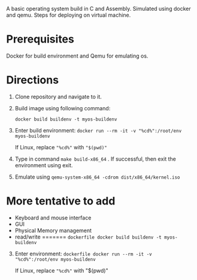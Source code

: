 A basic operating system build in C and Assembly. Simulated using docker and qemu. Steps for deploying on virtual machine.
# Prerequisites
Docker for build environment and Qemu for emulating os.
# Directions
1. Clone repository and navigate to it.
2. Build image using following command: 

    ```docker build buildenv -t myos-buildenv```
3. Enter build environment:
    ```docker run --rm -it -v "%cd%":/root/env myos-buildenv```
    
    If Linux, replace ```"%cd%"``` with ```"$(pwd)"```
4. Type in command ```make build-x86_64``` . If successful, then exit the environment using exit.
5. Emulate using ```qemu-system-x86_64 -cdrom dist/x86_64/kernel.iso```

# More tentative to add

- Keyboard and mouse interface
- GUI
- Physical Memory management
- read/write
=======
    ```dockerfile docker build buildenv -t myos-buildenv```
3. Enter environment:
    ```dockerfile docker run --rm -it -v "%cd%":/root/env myos-buildenv```
    
    If Linux, replace ```"%cd%"``` with "$(pwd)"

